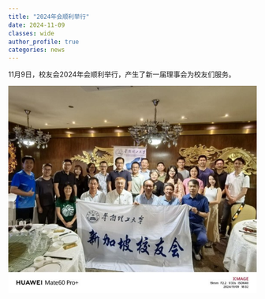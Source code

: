 ```yaml
---
title: "2024年会顺利举行"
date: 2024-11-09
classes: wide
author_profile: true
categories: news
---
```


11月9日，校友会2024年会顺利举行，产生了新一届理事会为校友们服务。

![](/assets/images/20241109.jpg)
